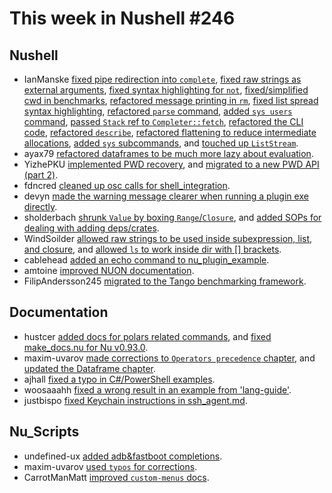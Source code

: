 # This week in Nushell #246

## Nushell

- IanManske [fixed pipe redirection into `complete`](https://github.com/nushell/nushell/pull/12818), [fixed raw strings as external arguments](https://github.com/nushell/nushell/pull/12817), [fixed syntax highlighting for `not`](https://github.com/nushell/nushell/pull/12815), [fixed/simplified cwd in benchmarks](https://github.com/nushell/nushell/pull/12812), [refactored message printing in `rm`](https://github.com/nushell/nushell/pull/12799), [fixed list spread syntax highlighting](https://github.com/nushell/nushell/pull/12793), [refactored `parse` command](https://github.com/nushell/nushell/pull/12791), [added `sys users` command](https://github.com/nushell/nushell/pull/12787), [passed `Stack` ref to `Completer::fetch`](https://github.com/nushell/nushell/pull/12783), [refactored the CLI code](https://github.com/nushell/nushell/pull/12782), [refactored `describe`](https://github.com/nushell/nushell/pull/12770), [refactored flattening to reduce intermediate allocations](https://github.com/nushell/nushell/pull/12756), [added `sys` subcommands](https://github.com/nushell/nushell/pull/12747), and [touched up `ListStream`](https://github.com/nushell/nushell/pull/12524).
- ayax79 [refactored dataframes to be much more lazy about evaluation](https://github.com/nushell/nushell/pull/12669).
- YizhePKU [implemented PWD recovery](https://github.com/nushell/nushell/pull/12779), and [migrated to a new PWD API (part 2)](https://github.com/nushell/nushell/pull/12749).
- fdncred [cleaned up osc calls for shell_integration](https://github.com/nushell/nushell/pull/12810).
- devyn [made the warning message clearer when running a plugin exe directly](https://github.com/nushell/nushell/pull/12806).
- sholderbach [shrunk `Value` by boxing `Range`/`Closure`](https://github.com/nushell/nushell/pull/12784), and [added SOPs for dealing with adding deps/crates](https://github.com/nushell/nushell/pull/12771).
- WindSoilder [allowed raw strings to be used inside subexpression, list, and closure](https://github.com/nushell/nushell/pull/12776), and [allowed `ls` to work inside dir with [] brackets](https://github.com/nushell/nushell/pull/12625).
- cablehead [added an echo command to nu_plugin_example](https://github.com/nushell/nushell/pull/12754).
- amtoine [improved NUON documentation](https://github.com/nushell/nushell/pull/12717).
- FilipAndersson245 [migrated to the Tango benchmarking framework](https://github.com/nushell/nushell/pull/12469).

## Documentation

- hustcer [added docs for polars related commands](https://github.com/nushell/nushell.github.io/pull/1394), and [fixed make_docs.nu for Nu v0.93.0](https://github.com/nushell/nushell.github.io/pull/1389).
- maxim-uvarov [made corrections to `Operators precedence` chapter](https://github.com/nushell/nushell.github.io/pull/1393), and [updated the Dataframe chapter](https://github.com/nushell/nushell.github.io/pull/1391).
- ajhall [fixed a typo in C#/PowerShell examples](https://github.com/nushell/nushell.github.io/pull/1392).
- woosaaahh [fixed a wrong result in an example from 'lang-guide'](https://github.com/nushell/nushell.github.io/pull/1390).
- justbispo [fixed Keychain instructions in ssh_agent.md](https://github.com/nushell/nushell.github.io/pull/1388).

## Nu_Scripts

- undefined-ux [added adb&fastboot completions](https://github.com/nushell/nu_scripts/pull/834).
- maxim-uvarov [used `typos` for corrections](https://github.com/nushell/nu_scripts/pull/833).
- CarrotManMatt [improved `custom-menus` docs](https://github.com/nushell/nu_scripts/pull/832).
